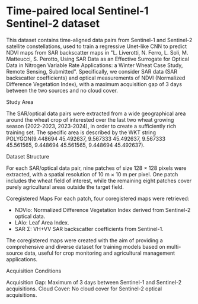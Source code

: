 # Time-paired local Sentinel-1 Sentinel-2 dataset

This dataset contains time-aligned data pairs from Sentinel-1 and Sentinel-2 satellite constellations, used to train a regressive Unet-like CNN to predict NDVI maps from SAR backscatter maps in "L. Liverotti, N. Ferro, L. Soli, M. Matteucci, S. Perotto, Using SAR Data as an Effective Surrogate for Optical Data in Nitrogen Variable Rate Applications: a Winter Wheat Case Study, Remote Sensing, Submitted". Specifically, we consider SAR data (SAR backscatter coefficients) and optical measurements of NDVI (Normalized Difference Vegetation Index), with a maximum acquisition gap of 3 days between the two sources and no cloud cover.

Study Area

The SAR/optical data pairs were extracted from a wide geographical area around the wheat crop of interested over the last two wheat growing season (2022-2023, 2023-2024), in order to create a sufficiently rich training set. The specific area is described by the WKT string POLYGON(9.448694 45.492637, 9.567333 45.492637, 9.567333 45.561565, 9.448694 45.561565, 9.448694 45.492637).

Dataset Structure

For each SAR/optical data pair, nine patches of size 128 × 128 pixels were extracted, with a spatial resolution of 10 m × 10 m per pixel. One patch includes the wheat field of interest, while the remaining eight patches cover purely agricultural areas outside the target field.

Coregistered Maps
For each patch, four coregistered maps were retrieved:

- NDVIo: Normalized Difference Vegetation Index derived from Sentinel-2 optical data.
- LAIo: Leaf Area Index.
- SAR Σ: VH+VV SAR backscatter coefficients from Sentinel-1.

The coregistered maps were created with the aim of providing a comprehensive and diverse dataset for training models based on multi-source data, useful for crop monitoring and agricultural management applications.

Acquisition Conditions

Acquisition Gap: Maximum of 3 days between Sentinel-1 and Sentinel-2 acquisitions.
Cloud Cover: No cloud cover for Sentinel-2 optical acquisitions.
